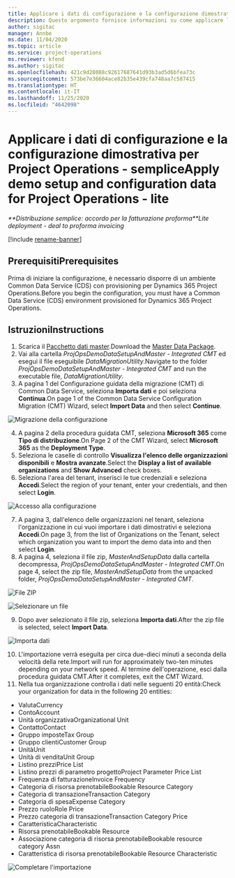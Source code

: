 ```yaml
---
title: Applicare i dati di configurazione e la configurazione dimostrativa - semplice
description: Questo argomento fornisce informazioni su come applicare la configurazione dimostrativa i dati di configurazione in Project Operations.
author: sigitac
manager: Annbe
ms.date: 11/04/2020
ms.topic: article
ms.service: project-operations
ms.reviewer: kfend
ms.author: sigitac
ms.openlocfilehash: 421c9d28088c92617687641d93b3ad5d6bfea73c
ms.sourcegitcommit: 573be7e36604ace82b35e439cfa748aa7c587415
ms.translationtype: HT
ms.contentlocale: it-IT
ms.lasthandoff: 11/25/2020
ms.locfileid: "4642098"
---
```

# <a name="apply-demo-setup-and-configuration-data-for-project-operations---lite"></a><span data-ttu-id="3ceb7-103">Applicare i dati di configurazione e la configurazione dimostrativa per Project Operations - semplice</span><span class="sxs-lookup"><span data-stu-id="3ceb7-103">Apply demo setup and configuration data for Project Operations - lite</span></span> 

<span data-ttu-id="3ceb7-104">_\*\*Distribuzione semplice: accordo per la fatturazione proforma_</span><span class="sxs-lookup"><span data-stu-id="3ceb7-104">_\*\*Lite deployment - deal to proforma invoicing_</span></span>

[!include [rename-banner](~/includes/cc-data-platform-banner.md)]

## <a name="prerequisites"></a><span data-ttu-id="3ceb7-105">Prerequisiti</span><span class="sxs-lookup"><span data-stu-id="3ceb7-105">Prerequisites</span></span>

<span data-ttu-id="3ceb7-106">Prima di iniziare la configurazione, è necessario disporre di un ambiente Common Data Service (CDS) con provisioning per Dynamics 365 Project Operations.</span><span class="sxs-lookup"><span data-stu-id="3ceb7-106">Before you begin the configuration, you must have a Common Data Service (CDS) environment provisioned for Dynamics 365 Project Operations.</span></span>


## <a name="instructions"></a><span data-ttu-id="3ceb7-107">Istruzioni</span><span class="sxs-lookup"><span data-stu-id="3ceb7-107">Instructions</span></span>

1. <span data-ttu-id="3ceb7-108">Scarica il [Pacchetto dati master](https://download.microsoft.com/download/3/4/1/341bf279-a64f-4baa-af31-ce624859b518/ProjOpsSampleSetupData%20-%20CE%20only%20CMT.zip).</span><span class="sxs-lookup"><span data-stu-id="3ceb7-108">Download the [Master Data Package](https://download.microsoft.com/download/3/4/1/341bf279-a64f-4baa-af31-ce624859b518/ProjOpsSampleSetupData%20-%20CE%20only%20CMT.zip).</span></span> 
2. <span data-ttu-id="3ceb7-109">Vai alla cartella *ProjOpsDemoDataSetupAndMaster - Integrated CMT* ed esegui il file eseguibile *DataMigrationUtility*.</span><span class="sxs-lookup"><span data-stu-id="3ceb7-109">Navigate to the folder *ProjOpsDemoDataSetupAndMaster - Integrated CMT* and run the executable file, *DataMigrationUtility*.</span></span>
3. <span data-ttu-id="3ceb7-110">A pagina 1 del Configurazione guidata della migrazione (CMT) di Common Data Service, seleziona **Importa dati** e poi seleziona **Continua**.</span><span class="sxs-lookup"><span data-stu-id="3ceb7-110">On page 1 of the Common Data Service Configuration Migration (CMT) Wizard, select **Import Data** and then select **Continue**.</span></span>

![Migrazione della configurazione](./media/1ConfigurationMigration.png)

4. <span data-ttu-id="3ceb7-112">A pagina 2 della procedura guidata CMT, seleziona **Microsoft 365** come **Tipo di distribuzione**.</span><span class="sxs-lookup"><span data-stu-id="3ceb7-112">On Page 2 of the CMT Wizard, select **Microsoft 365** as the **Deployment Type**.</span></span>
5. <span data-ttu-id="3ceb7-113">Seleziona le caselle di controllo **Visualizza l'elenco delle organizzazioni disponibili** e **Mostra avanzate**.</span><span class="sxs-lookup"><span data-stu-id="3ceb7-113">Select the **Display a list of available organizations** and **Show Advanced** check boxes.</span></span>
6. <span data-ttu-id="3ceb7-114">Seleziona l'area del tenant, inserisci le tue credenziali e seleziona **Accedi**.</span><span class="sxs-lookup"><span data-stu-id="3ceb7-114">Select the region of your tenant, enter your credentials, and then select **Login**.</span></span>

![Accesso alla configurazione](./media/2ConfigurationSignin.png)

7. <span data-ttu-id="3ceb7-116">A pagina 3, dall'elenco delle organizzazioni nel tenant, seleziona l'organizzazione in cui vuoi importare i dati dimostrativi e seleziona **Accedi**.</span><span class="sxs-lookup"><span data-stu-id="3ceb7-116">On page 3, from the list of Organizations on the Tenant, select which organization you want to import the demo data into and then select **Login**.</span></span>
8. <span data-ttu-id="3ceb7-117">A pagina 4, seleziona il file zip, *MasterAndSetupData* dalla cartella decompressa, *ProjOpsDemoDataSetupAndMaster - Integrated CMT*.</span><span class="sxs-lookup"><span data-stu-id="3ceb7-117">On page 4, select the zip file, *MasterAndSetupData* from the unpacked folder, *ProjOpsDemoDataSetupAndMaster - Integrated CMT*.</span></span>

![File ZIP](./media/3ZipFile.png)

![Selezionare un file](./media/4SelectAFile.png)

9. <span data-ttu-id="3ceb7-120">Dopo aver selezionato il file zip, seleziona **Importa dati**.</span><span class="sxs-lookup"><span data-stu-id="3ceb7-120">After the zip file is selected, select **Import Data**.</span></span>

![Importa dati](./media/5ImportData.png)

10. <span data-ttu-id="3ceb7-122">L'importazione verrà eseguita per circa due-dieci minuti a seconda della velocità della rete.</span><span class="sxs-lookup"><span data-stu-id="3ceb7-122">Import will run for approximately two-ten minutes depending on your network speed.</span></span> <span data-ttu-id="3ceb7-123">Al termine dell'operazione, esci dalla procedura guidata CMT.</span><span class="sxs-lookup"><span data-stu-id="3ceb7-123">After it completes, exit the CMT Wizard.</span></span> 
11. <span data-ttu-id="3ceb7-124">Nella tua organizzazione controlla i dati nelle seguenti 20 entità:</span><span class="sxs-lookup"><span data-stu-id="3ceb7-124">Check your organization for data in the following 20 entities:</span></span>

-   <span data-ttu-id="3ceb7-125">Valuta</span><span class="sxs-lookup"><span data-stu-id="3ceb7-125">Currency</span></span>
-   <span data-ttu-id="3ceb7-126">Conto</span><span class="sxs-lookup"><span data-stu-id="3ceb7-126">Account</span></span>
-   <span data-ttu-id="3ceb7-127">Unità organizzativa</span><span class="sxs-lookup"><span data-stu-id="3ceb7-127">Organizational Unit</span></span>
-   <span data-ttu-id="3ceb7-128">Contatto</span><span class="sxs-lookup"><span data-stu-id="3ceb7-128">Contact</span></span>
-   <span data-ttu-id="3ceb7-129">Gruppo imposte</span><span class="sxs-lookup"><span data-stu-id="3ceb7-129">Tax Group</span></span>
-   <span data-ttu-id="3ceb7-130">Gruppo clienti</span><span class="sxs-lookup"><span data-stu-id="3ceb7-130">Customer Group</span></span>
-   <span data-ttu-id="3ceb7-131">Unità</span><span class="sxs-lookup"><span data-stu-id="3ceb7-131">Unit</span></span>
-   <span data-ttu-id="3ceb7-132">Unità di vendita</span><span class="sxs-lookup"><span data-stu-id="3ceb7-132">Unit Group</span></span>
-   <span data-ttu-id="3ceb7-133">Listino prezzi</span><span class="sxs-lookup"><span data-stu-id="3ceb7-133">Price List</span></span>
-   <span data-ttu-id="3ceb7-134">Listino prezzi di parametro progetto</span><span class="sxs-lookup"><span data-stu-id="3ceb7-134">Project Parameter Price List</span></span> 
-   <span data-ttu-id="3ceb7-135">Frequenza di fatturazione</span><span class="sxs-lookup"><span data-stu-id="3ceb7-135">Invoice Frequency</span></span>
-   <span data-ttu-id="3ceb7-136">Categoria di risorsa prenotabile</span><span class="sxs-lookup"><span data-stu-id="3ceb7-136">Bookable Resource Category</span></span>
-   <span data-ttu-id="3ceb7-137">Categoria di transazione</span><span class="sxs-lookup"><span data-stu-id="3ceb7-137">Transaction Category</span></span>
-   <span data-ttu-id="3ceb7-138">Categoria di spesa</span><span class="sxs-lookup"><span data-stu-id="3ceb7-138">Expense Category</span></span>
-   <span data-ttu-id="3ceb7-139">Prezzo ruolo</span><span class="sxs-lookup"><span data-stu-id="3ceb7-139">Role Price</span></span>
-   <span data-ttu-id="3ceb7-140">Prezzo categoria di transazione</span><span class="sxs-lookup"><span data-stu-id="3ceb7-140">Transaction Category Price</span></span>
-   <span data-ttu-id="3ceb7-141">Caratteristica</span><span class="sxs-lookup"><span data-stu-id="3ceb7-141">Characteristic</span></span>
-   <span data-ttu-id="3ceb7-142">Risorsa prenotabile</span><span class="sxs-lookup"><span data-stu-id="3ceb7-142">Bookable Resource</span></span>
-   <span data-ttu-id="3ceb7-143">Associazione categoria di risorsa prenotabile</span><span class="sxs-lookup"><span data-stu-id="3ceb7-143">Bookable resource category Assn</span></span>
-   <span data-ttu-id="3ceb7-144">Caratteristica di risorsa prenotabile</span><span class="sxs-lookup"><span data-stu-id="3ceb7-144">Bookable Resource Characteristic</span></span>

![Completare l'importazione](./media/6CompleteImport.png)
